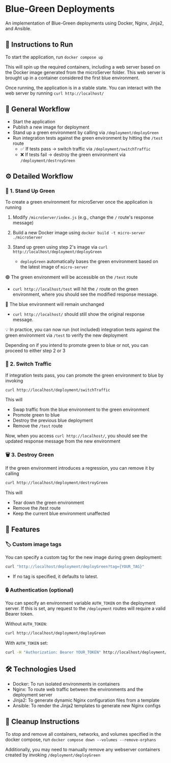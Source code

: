 # Blue-Green Deployments

An implementation of Blue-Green deployments using Docker, Nginx, Jinja2, and Ansible.

## 🚀 Instructions to Run

To start the application, run `docker compose up`

This will spin up the required containers, including a web server based on the Docker image generated from the microServer folder. This web server is brought up in a container considered the first blue environment.

Once running, the application is in a stable state. You can interact with the web server by running `curl http://localhost/`

## 🔁 General Workflow

- Start the application
- Publish a new image for deployment
- Stand up a green environment by calling via `/deployment/deployGreen`
- Run integration tests against the green environment by hitting the `/test` route
  - ✅ If tests pass → switch traffic via `/deployment/switchTraffic`
  - ❌ If tests fail → destroy the green environment via `/deployment/destroyGreen`

## ⚙️ Detailed Workflow

### 🌱 1. Stand Up Green

To create a green environment for microServer once the application is running

1. Modify `/microServer/index.js` (e.g., change the `/` route's response message)

2. Build a new Docker image using `docker build -t micro-server ./microServer`

3. Stand up green using step 2's image via `curl http://localhost/deployment/deployGreen`
   - `deployGreen` automatically bases the green environment based on the latest image of `micro-server`

🟢 The green environment will be accessible on the `/test` route

- `curl http://localhost/test` will hit the `/` route on the green environment, where you should see the modified response message.

🔵 The blue environment will remain unchanged

- `curl http://localhost/`
  should still show the original response message.

💡 In practice, you can now run (not included) integration tests against the green environment via `/test` to verify the new deployment

Depending on if you intend to promote green to blue or not, you can proceed to either step 2 or 3

### 🔀 2. Switch Traffic

If integration tests pass, you can promote the green environment to blue by invoking

```bash
curl http://localhost/deployment/switchTraffic
```

This will

- Swap traffic from the blue environment to the green environment
- Promote green to blue
- Destroy the previous blue deployment
- Remove the `/test` route

Now, when you access `curl http://localhost/`, you should see the updated response message from the new environment

### 🗑️ 3. Destroy Green

If the green environment introduces a regression, you can remove it by calling

```bash
curl http://localhost/deployment/destroyGreen
```

This will

- Tear down the green environment
- Remove the /test route
- Keep the current blue environment unaffected

## 🔧 Features

### 🏷️ Custom image tags

You can specify a custom tag for the new image during green deployment:

```bash
curl "http://localhost/deployment/deployGreen?tag={YOUR_TAG}"
```

- If no tag is specified, it defaults to latest.

### 🔒 Authentication (optional)

You can specify an environment variable `AUTH_TOKEN` on the deployment server.
If this is set, any request to the `/deployment` routes will require a valid Bearer token.

Without `AUTH_TOKEN`:

```bash
curl http://localhost/deployment/deployGreen
```

With `AUTH_TOKEN` set:

```bash
curl -H "Authorization: Bearer YOUR_TOKEN" http://localhost/deployment/deployGreen
```

## 🛠️ Technologies Used

- Docker: To run isolated environments in containers
- Nginx: To route web traffic between the environments and the deployment server
- Jinja2: To generate dynamic Nginx configuration files from a template
- Ansible: To render the Jinja2 templates to generate new Nginx configs

## 🧹 Cleanup Instructions

To stop and remove all containers, networks, and volumes specified in the docker compose, run
`docker compose down --volumes --remove-orphans`

Additionally, you may need to manually remove any webserver containers created by invoking `/deployment/deployGreen`
